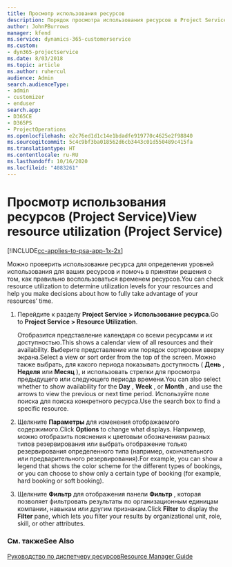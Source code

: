 ```yaml
---
title: Просмотр использования ресурсов
description: Порядок просмотра использования ресурсов в Project Service
author: JohnPBurrows
manager: kfend
ms.service: dynamics-365-customerservice
ms.custom:
- dyn365-projectservice
ms.date: 8/03/2018
ms.topic: article
ms.author: ruhercul
audience: Admin
search.audienceType:
- admin
- customizer
- enduser
search.app:
- D365CE
- D365PS
- ProjectOperations
ms.openlocfilehash: e2c76ed1d1c14e1bdadfe919770c4625e2f98840
ms.sourcegitcommit: 5c4c9bf3ba018562d6cb3443c01d550489c415fa
ms.translationtype: HT
ms.contentlocale: ru-RU
ms.lasthandoff: 10/16/2020
ms.locfileid: "4083261"
---
```

# <a name="view-resource-utilization-project-service"></a><span data-ttu-id="409b0-103">Просмотр использования ресурсов (Project Service)</span><span class="sxs-lookup"><span data-stu-id="409b0-103">View resource utilization (Project Service)</span></span>

[!INCLUDE[cc-applies-to-psa-app-1x-2x](../includes/cc-applies-to-psa-app-1x-2x.md)]

<span data-ttu-id="409b0-104">Можно проверить использование ресурса для определения уровней использования для ваших ресурсов и помочь в принятии решения о том, как правильно воспользоваться временем ресурсов.</span><span class="sxs-lookup"><span data-stu-id="409b0-104">You can check resource utilization to determine utilization levels for your resources and help you make decisions about how to fully take advantage of your resources’ time.</span></span>  
  
1. <span data-ttu-id="409b0-105">Перейдите к разделу **Project Service > Использование ресурса**.</span><span class="sxs-lookup"><span data-stu-id="409b0-105">Go to **Project Service > Resource Utilization**.</span></span> 

     <span data-ttu-id="409b0-106">Отобразится представление календаря со всеми ресурсами и их доступностью.</span><span class="sxs-lookup"><span data-stu-id="409b0-106">This shows a calendar view of all resources and their availability.</span></span> <span data-ttu-id="409b0-107">Выберите представление или порядок сортировки вверху экрана.</span><span class="sxs-lookup"><span data-stu-id="409b0-107">Select a view or sort order from the top of the screen.</span></span> <span data-ttu-id="409b0-108">Можно также выбрать, для какого периода показывать доступность ( **День** , **Неделя** или **Месяц** ), и использовать стрелки для просмотра предыдущего или следующего периода времени.</span><span class="sxs-lookup"><span data-stu-id="409b0-108">You can also select whether to show availability for the **Day** , **Week** , or **Month** , and use the arrows to view the previous or next time period.</span></span> <span data-ttu-id="409b0-109">Используйте поле поиска для поиска конкретного ресурса.</span><span class="sxs-lookup"><span data-stu-id="409b0-109">Use the search box to find a specific resource.</span></span>      
  
2. <span data-ttu-id="409b0-110">Щелкните **Параметры** для изменения отображаемого содержимого.</span><span class="sxs-lookup"><span data-stu-id="409b0-110">Click **Options** to change what displays.</span></span> <span data-ttu-id="409b0-111">Например, можно отобразить пояснения к цветовым обозначениям разных типов резервирования или выбрать отображение только резервирования определенного типа (например, окончательного или предварительного резервирования).</span><span class="sxs-lookup"><span data-stu-id="409b0-111">For example, you can show a legend that shows the color scheme for the different types of bookings, or you can choose to show only a certain type of booking (for example, hard booking or soft booking).</span></span>  

3. <span data-ttu-id="409b0-112">Щелкните **Фильтр** для отображения панели **Фильтр** , которая позволяет фильтровать результаты по организационным единицам компании, навыкам или другим признакам.</span><span class="sxs-lookup"><span data-stu-id="409b0-112">Click **Filter** to display the **Filter** pane, which lets you filter your results by organizational unit, role, skill, or other attributes.</span></span>  
  
### <a name="see-also"></a><span data-ttu-id="409b0-113">См. также</span><span class="sxs-lookup"><span data-stu-id="409b0-113">See Also</span></span>  
 [<span data-ttu-id="409b0-114">Руководство по диспетчеру ресурсов</span><span class="sxs-lookup"><span data-stu-id="409b0-114">Resource Manager Guide</span></span>](../psa/resource-manager-guide.md)
